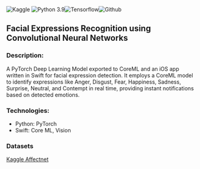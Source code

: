 ![Kaggle](https://img.shields.io/badge/Dataset-Kaggle-blue.svg) ![Python 3.9](https://img.shields.io/badge/Python-3.9-brightgreen.svg)![Tensorflow](https://aleen42.github.io/badges/src/tensorflow.svg)![Github](https://aleen42.github.io/badges/src/github.svg)

## Facial Expressions Recognition using Convolutional Neural Networks

### Description:
A PyTorch Deep Learning Model exported to CoreML and an iOS app written in Swift for facial expression detection. It employs a CoreML model to identify expressions like Anger, Disgust, Fear, Happiness, Sadness, Surprise, Neutral, and Contempt in real time, providing instant notifications based on detected emotions.

### Technologies:
- Python: PyTorch
- Swift: Core ML, Vision

### Datasets
[Kaggle Affectnet](https://www.kaggle.com/datasets/thienkhonghoc/affectnet)
